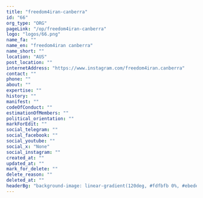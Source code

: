 ```yaml
---
title: "freedom4iran-canberra"
id: "66"
org_type: "ORG"
pageLink: "/op/freedom4iran-canberra"
logo: "logos/66.png"
name_fa: ""
name_en: "freedom4iran canberra"
name_short: ""
location: "AUS"
post_location: ""
internetAddress: "https://www.instagram.com/freedom4iran.canberra"
contact: ""
phone: ""
about: ""
expertise: ""
history: ""
manifest: ""
codeOfConduct: ""
estimationOfMembers: ""
political_orientation: ""
markForEdit: ""
social_telegram: ""
social_facebook: ""
social_youtube: ""
social_x: "None"
social_instagram: ""
created_at: ""
updated_at: ""
mark_for_delete: ""
delete_reason: ""
deleted_at: ""
headerBg: "background-image: linear-gradient(120deg, #fdfbfb 0%, #ebedee 100%);"
---
```


